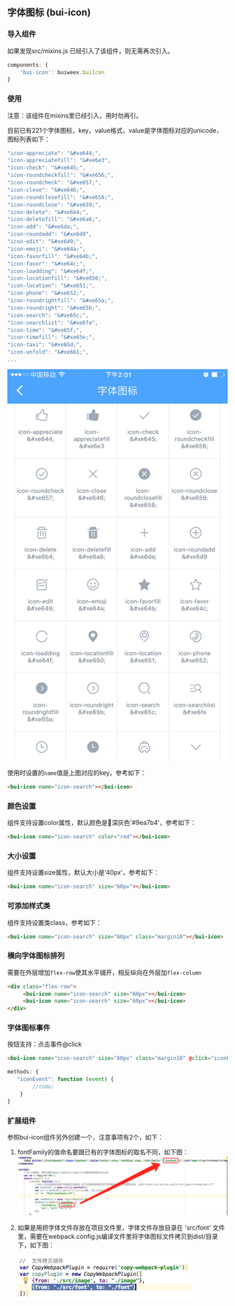 ## 字体图标 \(bui-icon\)

### 导入组件
如果发现src/mixins.js 已经引入了该组件，则无需再次引入。

```javascript
components: {
    'bui-icon': buiweex.buiIcon
}

```

### 使用

注意：该组件在mixins里已经引入，用时勿再引。

目前已有221个字体图标，key，value格式，value是字体图标对应的unicode，图标列表如下：

```javascript
"icon-appreciate": "&#xe644;",
"icon-appreciatefill": "&#xe6e3",
"icon-check": "&#xe645;",
"icon-roundcheckfill": "&#xe656;",
"icon-roundcheck": "&#xe657;",
"icon-close": "&#xe646;",
"icon-roundclosefill": "&#xe658;",
"icon-roundclose": "&#xe659;",
"icon-delete": "&#xe6b4;",
"icon-deletefill": "&#xe6a6;",
"icon-add": "&#xe6da;",
"icon-roundadd": "&#xe6d9",
"icon-edit": "&#xe649;",
"icon-emoji": "&#xe64a;",
"icon-favorfill": "&#xe64b;",
"icon-favor": "&#xe64c;",
"icon-loadding": "&#xe64f;",
"icon-locationfill": "&#xe650;",
"icon-location": "&#xe651;",
"icon-phone": "&#xe652;",
"icon-roundrightfill": "&#xe65a;",
"icon-roundright": "&#xe65b;",
"icon-search": "&#xe65c;",
"icon-searchlist": "&#xe6fe",
"icon-time": "&#xe65f;",
"icon-timefill": "&#xe65e;",
"icon-taxi": "&#xe65d;",
"icon-unfold": "&#xe661;",
...
```

![](../assets/icon.png)

使用时设置的`name`值是上图对应的key，参考如下：

```html
<bui-icon name="icon-search"></bui-icon>
```

### 颜色设置

组件支持设置color属性，默认颜色是深灰色'\#9ea7b4'，参考如下：

```html
<bui-icon name="icon-search" color="red"></bui-icon>
```

### 大小设置

组件支持设置size属性，默认大小是'40px'，参考如下：

```html
<bui-icon name="icon-search" size="60px"></bui-icon>
```

### 可添加样式类

组件支持设置类class，参考如下：

```html
<bui-icon name="icon-search" size="60px" class="margin10"></bui-icon>
```

### 横向字体图标排列

需要在外层增加`flex-row`使其水平铺开，相反纵向在外层加`flex-column`

```html
<div class="flex-row">
     <bui-icon name="icon-search" size="60px"></bui-icon>
     <bui-icon name="icon-search" size="60px"></bui-icon>
</div>
```

### 字体图标事件

按钮支持：点击事件@click

```html
<bui-icon name="icon-search" size="60px" class="margin10" @click="iconEvent($event)"></bui-icon>
```

```javascript
methods: {
   "iconEvent": function (event) { 
        //todo;
    }
}
```

### 扩展组件

参照bui-icon组件另外创建一个，注意事项有2个，如下：

1. fontFamily的值命名要跟已有的字体图标的取名不同，如下图：![](/assets/import9.png)
2. 如果是用把字体文件存放在项目文件里，字体文件存放目录在 'src/font' 文件里，需要在webpack.config.js编译文件里将字体图标文件拷贝到dist/目录下，如下图：

   ![](/assets/import6.png)



